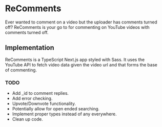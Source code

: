 # ReComments

Ever wanted to comment on a video but the uploader has comments turned off? ReComments is your go to for commenting on YouTube videos with comments turned off.

## Implementation

ReComments is a TypeScript Next.js app styled with Sass. It uses the YouTube API to fetch video data given the video url and that forms the base of commenting.

### TODO

- Add \_id to comment replies.
- Add error checking.
- Upvote/Downvote functionality.
- Potentially allow for open ended searching.
- Implement proper types instead of any everywhere.
- Clean up code.

